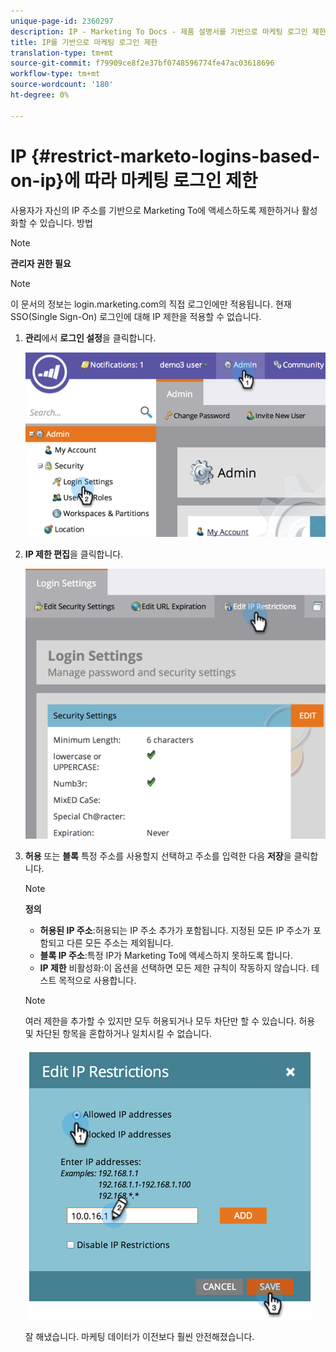 ```yaml
---
unique-page-id: 2360297
description: IP - Marketing To Docs - 제품 설명서를 기반으로 마케팅 로그인 제한
title: IP를 기반으로 마케팅 로그인 제한
translation-type: tm+mt
source-git-commit: f79909ce8f2e37bf0748596774fe47ac03618696
workflow-type: tm+mt
source-wordcount: '180'
ht-degree: 0%

---
```



# IP {#restrict-marketo-logins-based-on-ip}에 따라 마케팅 로그인 제한

사용자가 자신의 IP 주소를 기반으로 Marketing To에 액세스하도록 제한하거나 활성화할 수 있습니다. 방법

>[!NOTE]
>
>**관리자 권한 필요**

>[!NOTE]
>
>이 문서의 정보는 login.marketing.com의 직접 로그인에만 적용됩니다. 현재 SSO(Single Sign-On) 로그인에 대해 IP 제한을 적용할 수 없습니다.

1. **관리**&#x200B;에서 **로그인 설정**&#x200B;을 클릭합니다.

   ![](assets/image2014-9-16-12-3a57-3a56.png)

1. **IP 제한 편집**&#x200B;을 클릭합니다.

   ![](assets/image2014-9-16-12-3a58-3a13.png)

1. **허용** 또는 **블록** 특정 주소를 사용할지 선택하고 주소를 입력한 다음 **저장**&#x200B;을 클릭합니다.

   >[!NOTE]
   >
   >**정의**
   >
   >* **허용된 IP 주소**:허용되는 IP 주소 추가가 포함됩니다. 지정된 모든 IP 주소가 포함되고 다른 모든 주소는 제외됩니다.
   >* **블록 IP 주소**:특정 IP가 Marketing To에 액세스하지 못하도록 합니다.
   >* **IP 제한** 비활성화:이 옵션을 선택하면 모든 제한 규칙이 작동하지 않습니다. 테스트 목적으로 사용합니다.


   >[!NOTE]
   >
   >여러 제한을 추가할 수 있지만 모두 허용되거나 모두 차단만 할 수 있습니다. 허용 및 차단된 항목을 혼합하거나 일치시킬 수 없습니다.

   ![](assets/image2014-9-16-13-3a9-3a40.png)

   잘 해냈습니다. 마케팅 데이터가 이전보다 훨씬 안전해졌습니다.
